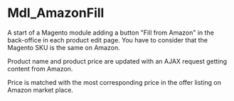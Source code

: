 Mdl_AmazonFill
==============

A start of a Magento module adding a button "Fill from Amazon" in the back-office in each product edit page.
You have to consider that the Magento SKU is the same on Amazon.

Product name and product price are updated with an AJAX request getting content from Amazon.

Price is matched with the most corresponding price in the offer listing on Amazon market place.